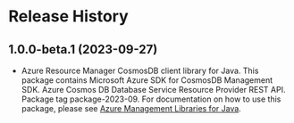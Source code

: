# Release History

## 1.0.0-beta.1 (2023-09-27)

- Azure Resource Manager CosmosDB client library for Java. This package contains Microsoft Azure SDK for CosmosDB Management SDK. Azure Cosmos DB Database Service Resource Provider REST API. Package tag package-2023-09. For documentation on how to use this package, please see [Azure Management Libraries for Java](https://aka.ms/azsdk/java/mgmt).
